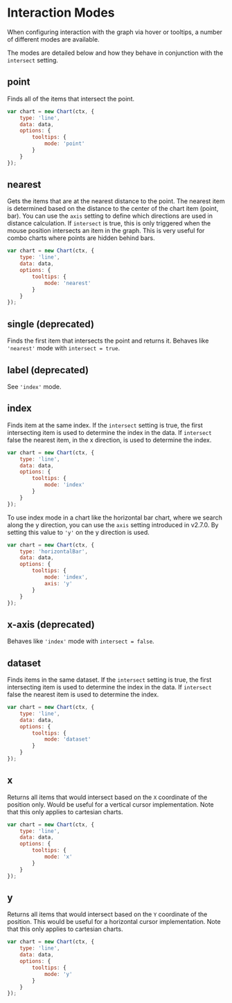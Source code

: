 # Interaction Modes

When configuring interaction with the graph via hover or tooltips, a number of different modes are available.

The modes are detailed below and how they behave in conjunction with the `intersect` setting.

## point
Finds all of the items that intersect the point.

```javascript
var chart = new Chart(ctx, {
    type: 'line',
    data: data,
    options: {
        tooltips: {
            mode: 'point'
        }
    }
});
```

## nearest
Gets the items that are at the nearest distance to the point. The nearest item is determined based on the distance to the center of the chart item (point, bar). You can use the `axis` setting to define which directions are used in distance calculation. If `intersect` is true, this is only triggered when the mouse position intersects an item in the graph. This is very useful for combo charts where points are hidden behind bars.

```javascript
var chart = new Chart(ctx, {
    type: 'line',
    data: data,
    options: {
        tooltips: {
            mode: 'nearest'
        }
    }
});
```

## single (deprecated)
Finds the first item that intersects the point and returns it. Behaves like `'nearest'` mode with `intersect = true`.

## label (deprecated)
See `'index'` mode.

## index
Finds item at the same index. If the `intersect` setting is true, the first intersecting item is used to determine the index in the data. If `intersect` false the nearest item, in the x direction, is used to determine the index.

```javascript
var chart = new Chart(ctx, {
    type: 'line',
    data: data,
    options: {
        tooltips: {
            mode: 'index'
        }
    }
});
```

To use index mode in a chart like the horizontal bar chart, where we search along the y direction, you can use the `axis` setting introduced in v2.7.0. By setting this value to `'y'` on the y direction is used.

```javascript
var chart = new Chart(ctx, {
    type: 'horizontalBar',
    data: data,
    options: {
        tooltips: {
            mode: 'index',
            axis: 'y'
        }
    }
});
```

## x-axis (deprecated)
Behaves like `'index'` mode with `intersect = false`.

## dataset
Finds items in the same dataset. If the `intersect` setting is true, the first intersecting item is used to determine the index in the data. If `intersect` false the nearest item is used to determine the index.

```javascript
var chart = new Chart(ctx, {
    type: 'line',
    data: data,
    options: {
        tooltips: {
            mode: 'dataset'
        }
    }
});
```

## x
Returns all items that would intersect based on the `X` coordinate of the position only. Would be useful for a vertical cursor implementation. Note that this only applies to cartesian charts.

```javascript
var chart = new Chart(ctx, {
    type: 'line',
    data: data,
    options: {
        tooltips: {
            mode: 'x'
        }
    }
});
```

## y
Returns all items that would intersect based on the `Y` coordinate of the position. This would be useful for a horizontal cursor implementation. Note that this only applies to cartesian charts.

```javascript
var chart = new Chart(ctx, {
    type: 'line',
    data: data,
    options: {
        tooltips: {
            mode: 'y'
        }
    }
});
```
